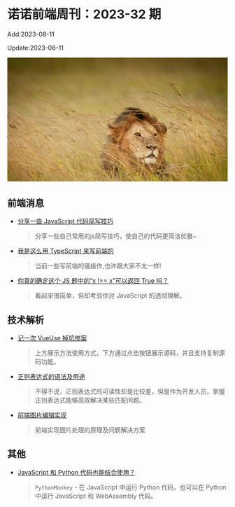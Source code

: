 <!--
 * @Description: weekly-29
 * @Author: zoeblow
 * @Email: zoeblow@gmail.com
 * @Date: 2023-01-01 20:20:35
 * @LastEditors: wangfuyuan
 * @LastEditTime: 2023-08-11 14:53:35
 * @FilePath: \nuofe-weekly1\2023\weekly-32.md
 -->

# 诺诺前端周刊：2023-32 期

Add:2023-08-11

Update:2023-08-11

![202332](../images/2023/202332.jpg)

## 前端消息

- [分享一些 JavaScript 代码简写技巧](https://mp.weixin.qq.com/s/c6vPowuAyoyxFzVyAZj3Pg)

  > 分享一些自己常用的js简写技巧，使自己的代码更简洁优雅~

- [我是这么用 TypeScript 来写前端的](https://mp.weixin.qq.com/s/vp30MRiW0SHfsZpF7GWDbA)

  > 当前一些写前端的骚操作,也许跟大家不太一样!

- [你真的确定这个 JS 题中的“x !== x”可以返回 True 吗？](https://mp.weixin.qq.com/s/fI34bxcRWLKSMINGYWnmow)

  > 看起来很简单，但却考验你对 JavaScript 的透彻理解。

## 技术解析

- [记一次 VueUse 掉坑惨案](https://juejin.cn/post/7236656669752590391)

  > 上方展示方法使用方式，下方通过点击按钮展示源码，并且支持复制源码功能。

- [正则表达式的语法及用途](https://mp.weixin.qq.com/s/8Lp4mw0t62cWigFp2_VJ_w)

  > 不得不说，正则表达式的可读性却是比较差，但是作为开发人员，掌握正则表达式能够高效解决某些匹配问题。

- [前端图片编辑实现](https://mp.weixin.qq.com/s/EHv6ydU9AQkKaGhNAnjTGg)

  > 前端实现图片处理的原理及问题解决方案

## 其他

- [JavaScript 和 Python 代码也能结合使用？](https://mp.weixin.qq.com/s/NWcxo1a2xBT4yOMuV0P3OA)

  > `PythonMonkey` - 在 JavaScript 中运行 Python 代码，也可以在 Python 中运行 JavaScript 和 WebAssembly 代码。
